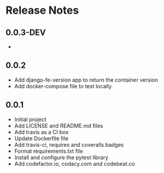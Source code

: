 # Release Notes

## 0.0.3-DEV

- 



## 0.0.2

- Add django-fe-version app to return the container version
- Add docker-compose file to test locally



## 0.0.1

- Initial project
- Add LICENSE and README.md files
- Add travis as a CI box
- Update Dockerfile file
- Add travis-ci, requires and coveralls badges
- Format requirements.txt file
- Install and configure the pytest library
- Add codefactor.io, codacy.com and codebeat.co
